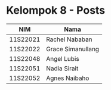 # Kelompok 8 - Posts

| NIM      | Nama              |
|----------|-------------------|
| 11S22021 | Rachel Nababan    |
| 11S22022 | Grace Simanullang |
| 11S22048 | Angel Lubis       |
| 11S22051 | Nadia Sirait      |
| 11S22052 | Agnes Naibaho     |
